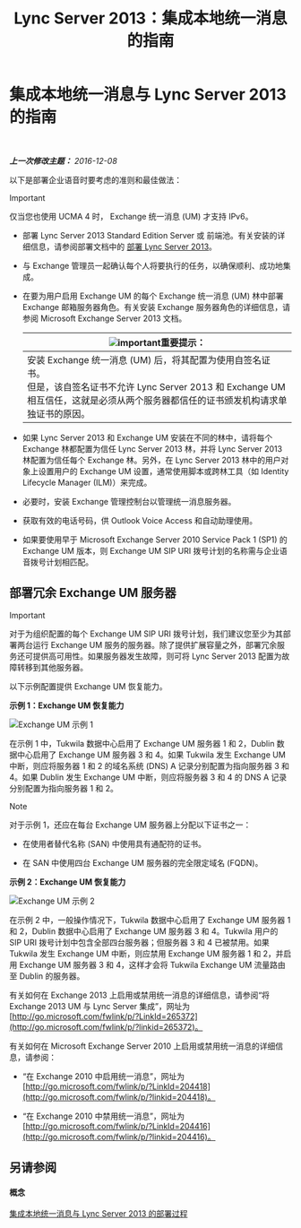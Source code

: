 ﻿---
title: Lync Server 2013：集成本地统一消息的指南
TOCTitle: 集成本地统一消息与 Lync Server 的指南
ms:assetid: 829ac017-6907-40f9-be22-787a28eae0ac
ms:mtpsurl: https://technet.microsoft.com/zh-cn/library/Gg398656(v=OCS.15)
ms:contentKeyID: 49313441
ms.date: 12/10/2016
mtps_version: v=OCS.15
ms.translationtype: HT
---

# 集成本地统一消息与 Lync Server 2013 的指南

 

_**上一次修改主题：** 2016-12-08_

以下是部署企业语音时要考虑的准则和最佳做法：

> [!IMPORTANT]
> 仅当您也使用 UCMA 4 时， Exchange 统一消息 (UM) 才支持 IPv6。


  - 部署 Lync Server 2013 Standard Edition Server 或 前端池。有关安装的详细信息，请参阅部署文档中的 [部署 Lync Server 2013](lync-server-2013-deploying-lync-server.md)。

  - 与 Exchange 管理员一起确认每个人将要执行的任务，以确保顺利、成功地集成。

  - 在要为用户启用 Exchange UM 的每个 Exchange 统一消息 (UM) 林中部署 Exchange 邮箱服务器角色。有关安装 Exchange 服务器角色的详细信息，请参阅 Microsoft Exchange Server 2013 文档。
    
    <table>
    <thead>
    <tr class="header">
    <th><img src="images/Gg398794.important(OCS.15).gif" title="important" alt="important" />重要提示：</th>
    </tr>
    </thead>
    <tbody>
    <tr class="odd">
    <td>安装 Exchange 统一消息 (UM) 后，将其配置为使用自签名证书。<br />
    但是，该自签名证书不允许 Lync Server 2013 和 Exchange UM 相互信任，这就是必须从两个服务器都信任的证书颁发机构请求单独证书的原因。</td>
    </tr>
    </tbody>
    </table>


  - 如果 Lync Server 2013 和 Exchange UM 安装在不同的林中，请将每个 Exchange 林都配置为信任 Lync Server 2013 林，并将 Lync Server 2013 林配置为信任每个 Exchange 林。另外，在 Lync Server 2013 林中的用户对象上设置用户的 Exchange UM 设置，通常使用脚本或跨林工具（如 Identity Lifecycle Manager (ILM)）来完成。

  - 必要时，安装 Exchange 管理控制台以管理统一消息服务器。

  - 获取有效的电话号码，供 Outlook Voice Access 和自动助理使用。

  - 如果要使用早于 Microsoft Exchange Server 2010 Service Pack 1 (SP1) 的 Exchange UM 版本，则 Exchange UM SIP URI 拨号计划的名称需与企业语音拨号计划相匹配。

## 部署冗余 Exchange UM 服务器

> [!IMPORTANT]
> 对于为组织配置的每个 Exchange UM SIP URI 拨号计划，我们建议您至少为其部署两台运行 Exchange UM 服务的服务器。除了提供扩展容量之外，部署冗余服务还可提供高可用性。如果服务器发生故障，则可将 Lync Server 2013 配置为故障转移到其他服务器。


以下示例配置提供 Exchange UM 恢复能力。

**示例 1：Exchange UM 恢复能力**

![Exchange UM 示例 1](images/Gg398656.3644b847-0847-4550-a989-e3fc51de5c4b(OCS.15).jpg "Exchange UM 示例 1")

在示例 1 中，Tukwila 数据中心启用了 Exchange UM 服务器 1 和 2，Dublin 数据中心启用了 Exchange UM 服务器 3 和 4。如果 Tukwila 发生 Exchange UM 中断，则应将服务器 1 和 2 的域名系统 (DNS) A 记录分别配置为指向服务器 3 和 4。如果 Dublin 发生 Exchange UM 中断，则应将服务器 3 和 4 的 DNS A 记录分别配置为指向服务器 1 和 2。

> [!NOTE]  
> 对于示例 1，还应在每台 Exchange UM 服务器上分配以下证书之一：
<ul>
<li><p>在使用者替代名称 (SAN) 中使用具有通配符的证书。</p></li>
<li><p>在 SAN 中使用四台 Exchange UM 服务器的完全限定域名 (FQDN)。</p></li>
</ul>



**示例 2：Exchange UM 恢复能力**

![Exchange UM 示例 2](images/Gg398656.15754273-306e-448d-b258-84bc2936a2e8(OCS.15).jpg "Exchange UM 示例 2")

在示例 2 中，一般操作情况下，Tukwila 数据中心启用了 Exchange UM 服务器 1 和 2，Dublin 数据中心启用了 Exchange UM 服务器 3 和 4。Tukwila 用户的 SIP URI 拨号计划中包含全部四台服务器；但服务器 3 和 4 已被禁用。如果 Tukwila 发生 Exchange UM 中断，则应禁用 Exchange UM 服务器 1 和 2，并启用 Exchange UM 服务器 3 和 4，这样才会将 Tukwila Exchange UM 流量路由至 Dublin 的服务器。

有关如何在 Exchange 2013 上启用或禁用统一消息的详细信息，请参阅“将 Exchange 2013 UM 与 Lync Server 集成”，网址为 [http://go.microsoft.com/fwlink/p/?LinkId=265372](http://go.microsoft.com/fwlink/p/?linkid=265372)。

有关如何在 Microsoft Exchange Server 2010 上启用或禁用统一消息的详细信息，请参阅：

  - “在 Exchange 2010 中启用统一消息”，网址为 [http://go.microsoft.com/fwlink/p/?LinkId=204418](http://go.microsoft.com/fwlink/p/?linkid=204418)。

  - “在 Exchange 2010 中禁用统一消息”，网址为 [http://go.microsoft.com/fwlink/p/?LinkId=204416](http://go.microsoft.com/fwlink/p/?linkid=204416)。

## 另请参阅

#### 概念

[集成本地统一消息与 Lync Server 2013 的部署过程](lync-server-2013-deployment-process-for-integrating-on-premises-unified-messaging.md)

